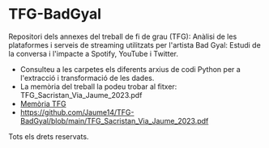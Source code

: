 # TFG-BadGyal
Repositori dels annexes del treball de fi de grau (TFG): Anàlisi de les plataformes i serveis de streaming utilitzats per l'artista Bad Gyal: Estudi de la conversa i l'impacte a Spotify, YouTube i Twitter.

- Consulteu a les carpetes els diferents arxius de codi Python per a l'extracció i transformació de les dades.
- La memòria del treball la podeu trobar al fitxer: TFG_Sacristan_Via_Jaume_2023.pdf
- [Memòria TFG](TFG_Sacristan_Via_Jaume_2023.pdf)
- https://github.com/Jaume14/TFG-BadGyal/blob/main/TFG_Sacristan_Via_Jaume_2023.pdf

Tots els drets reservats.
